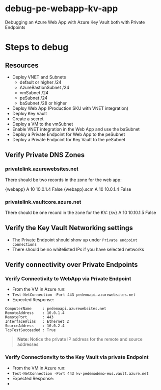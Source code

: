 # debug-pe-webapp-kv-app
Debugging an Azure Web App with Azure Key Vault both with Private Endpoints

# Steps to debug

## Resources

- Deploy VNET and Subnets
  - default or higher /24
  - AzureBastionSubnet /24
  - vmSubnet /24
  - peSubnet /24
  - baSubnet /28 or higher
- Deploy Web App (Production SKU with VNET integration)
- Deploy Key Vault
- Create a secret
- Deploy a VM to the vmSubnet
- Enable VNET integration in the Web App and use the baSubnet
- Deploy a Private Endpoint for Web App to the peSubnet
- Deploy a Private Endpoint for Key Vault to the peSubnet

## Verify Private DNS Zones

### privatelink.azurewebsites.net

There should be two records in the zone for the web app:

{webapp} A 10 10.0.1.4 False
{webapp}.scm A 10 10.0.1.4 False

### privatelink.vaultcore.azure.net

There should be one record in the zone for the KV:
{kv} A 10 10.10.1.5 False

## Verify the Key Vault Networking settings

- The Private Endpoint should show up under ```Private endpoint connections```
- There should be no whitelisted IPs if you have selected networks

## Verify connectivity over Private Endpoints

### Verify Connectivity to WebApp via Private Endpoint

- From the VM in Azure run:
- ```Test-NetConnection -Port 443 pedemoapi.azurewebsites.net```
- Expected Response:

```
ComputerName     : pedemoapi.azurewebsites.net
RemoteAddress    : 10.0.1.4
RemotePort       : 443
InterfaceAlias   : Ethernet 2
SourceAddress    : 10.0.2.4
TcpTestSucceeded : True
```
> **Note:** Notice the private IP address for the remote and source addresses

### Verify Connectionvity to the Key Vault via private Endpoint


- From the VM in Azure run:
- ```Test-NetConnection -Port 443 kv-pedemodemo-eus.vault.azure.net```
- Expected Response:
- 
